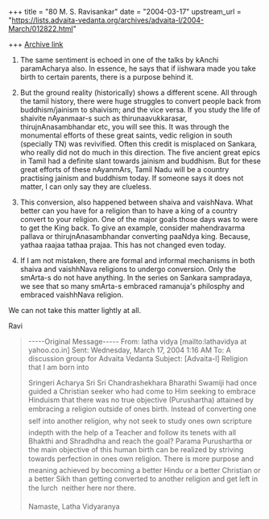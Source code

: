 +++
title = "80 M. S. Ravisankar"
date = "2004-03-17"
upstream_url = "https://lists.advaita-vedanta.org/archives/advaita-l/2004-March/012822.html"

+++
[Archive link](https://lists.advaita-vedanta.org/archives/advaita-l/2004-March/012822.html)

1. The same sentiment is echoed in one of the talks by kAnchi paramAcharya
also. In essence, he says that if iishwara made you take birth to certain
parents, there is a purpose behind it.

2. But the ground reality  (historically) shows a different scene. All
through the tamil history, there were huge struggles to convert people back
from buddhism/jainism to shaivism; and the vice versa. If you study the life
of shaivite nAyanmaar-s such as thirunaavukkarasar, thirujnAnasambhandar
etc, you will see this. It was through the monumental efforts of these great
saints, vedic religion in south (specially TN) was revivified.  Often this
credit is misplaced on Sankara, who really did not do much in this
direction. The five ancient great epics in Tamil had a definite slant
towards jainism and buddhism. But for these great efforts of these
nAyanmArs, Tamil Nadu will be a country practising jainism and buddhism
today. If someone says it does not matter, I can only say they are clueless.

3. This conversion, also happened between shaiva and vaishNava. What better
can you have for a religion than to have a king of a country convert to your
religion. One of the major goals those days was to were to get the King
back. To give an example, consider mahendravarma pallava or
thirujnAnasambhandar converting paaNdya king. Because, yathaa raajaa tathaa
prajaa. This has not changed even today.


4. If I am not mistaken, there are formal and informal mechanisms in both
shaiva and vaishhNava religions to undergo conversion. Only the smArta-s do
not have anything. In the series on Sankara sampradaya, we see that so many
smArta-s embraced ramanuja's philosphy and embraced vaishhNava religion.

We can not take this matter lightly at all.

Ravi


> -----Original Message-----
> From: latha vidya [mailto:lathavidya at yahoo.co.in]
> Sent: Wednesday, March 17, 2004 1:16 AM
> To: A discussion group for Advaita Vedanta
> Subject: [Advaita-l] Religion that I am born into
>
>
> Sringeri Acharya Sri Sri Chandrashekhara Bharathi Swamiji had
> once guided a Christian seeker who had come to Him seeking to
> embrace Hinduism that there was no true objective (Purushartha)
> attained by embracing a religion outside of ones birth. Instead
> of converting one self into another religion, why not seek to
> study ones own scripture  indepth with the help of a Teacher and
> follow its tenets with all Bhakthi and Shradhdha and reach the
> goal? Parama Purushartha or the main objective of this human
> birth can be realized by striving towards perfection in ones own
> religion. There is more purpose and meaning achieved by becoming
> a better Hindu or a better Christian or a better Sikh than
> getting converted to another religion and get left in the lurch 
> neither here nor there.
>
>
>
> Namaste,
> Latha Vidyaranya
>
>


